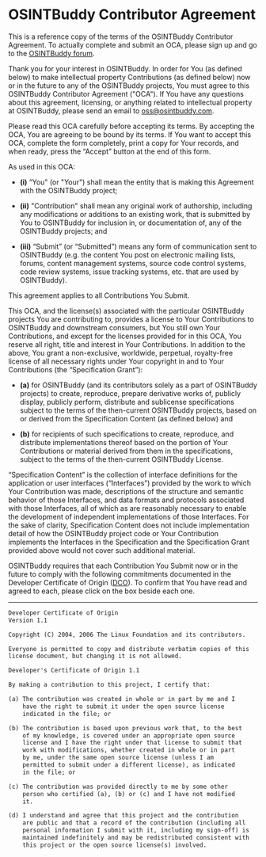 # OSINTBuddy Contributor Agreement

This is a reference copy of the terms of the OSINTBuddy Contributor Agreement. To actually complete and submit an OCA, please sign up and go to the [OSINTBuddy forum](https://forum.osintbuddy.com/t/osintbuddy-contributor-agreement/23).

Thank you for your interest in OSINTBuddy. In order for You (as defined below) to make intellectual property Contributions (as defined below) now or in the future to any of the OSINTBuddy projects, You must agree to this OSINTBuddy Contributor Agreement ("OCA"). If You have any questions about this agreement, licensing, or anything related to intellectual property at OSINTBuddy, please send an email to [oss@osintbuddy.com](mailto:oss@osintbuddy.com).

Please read this OCA carefully before accepting its terms. By accepting the OCA, You are agreeing to be bound by its terms. If You want to accept this OCA, complete the form completely, print a copy for Your records, and when ready, press the “Accept” button at the end of this form.

As used in this OCA:

- **(i)** “You" (or "Your") shall mean the entity that is making this Agreement with the OSINTBuddy project; 

- **(ii)** "Contribution" shall mean any original work of authorship, including any modifications or additions to an existing work, that is submitted by You to OSINTBuddy for inclusion in, or documentation of, any of the OSINTBuddy projects; and 

- **(iii)** “Submit” (or “Submitted”) means any form of communication sent to OSINTBuddy (e.g. the content You post on electronic mailing lists, forums, content management systems, source code control systems, code review systems, issue tracking systems, etc. that are used by OSINTBuddy).

This agreement applies to all Contributions You Submit.

This OCA, and the license(s) associated with the particular OSINTBuddy projects You are contributing to, provides a license to Your Contributions to OSINTBuddy and downstream consumers, but You still own Your Contributions, and except for the licenses provided for in this OCA, You reserve all right, title and interest in Your Contributions. In addition to the above, You grant a non-exclusive, worldwide, perpetual, royalty-free license of all necessary rights under Your copyright in and to Your Contributions (the “Specification Grant”):

- **(a)** for OSINTBuddy (and its contributors solely as a part of OSINTBuddy projects) to create, reproduce, prepare derivative works of, publicly display, publicly perform, distribute and sublicense specifications subject to the terms of the then-current OSINTBuddy projects, based on or derived from the Specification Content (as defined below) and 

- **(b)** for recipients of such specifications to create, reproduce, and distribute implementations thereof based on the portion of Your Contributions or material derived from them in the specifications, subject to the terms of the then-current OSINTBuddy License.

“Specification Content” is the collection of interface definitions for the application or user interfaces (“Interfaces”) provided by the work to which Your Contribution was made, descriptions of the structure and semantic behavior of those Interfaces, and data formats and protocols associated with those Interfaces, all of which as are reasonably necessary to enable the development of independent implementations of those Interfaces. For the sake of clarity, Specification Content does not include implementation detail of how the OSINTBuddy project code or Your Contribution implements the Interfaces in the Specification and the Specification Grant provided above would not cover such additional material.

OSINTBuddy requires that each Contribution You Submit now or in the future to comply with the following commitments documented in the Developer Certificate of Origin ([DCO](https://wiki.linuxfoundation.org/dco)). To confirm that You have read and agreed to each, please click on the box beside each one.
 
---

```txt
Developer Certificate of Origin
Version 1.1

Copyright (C) 2004, 2006 The Linux Foundation and its contributors.

Everyone is permitted to copy and distribute verbatim copies of this
license document, but changing it is not allowed.

Developer's Certificate of Origin 1.1

By making a contribution to this project, I certify that:

(a) The contribution was created in whole or in part by me and I
    have the right to submit it under the open source license
    indicated in the file; or

(b) The contribution is based upon previous work that, to the best
    of my knowledge, is covered under an appropriate open source
    license and I have the right under that license to submit that
    work with modifications, whether created in whole or in part
    by me, under the same open source license (unless I am
    permitted to submit under a different license), as indicated
    in the file; or

(c) The contribution was provided directly to me by some other
    person who certified (a), (b) or (c) and I have not modified
    it.

(d) I understand and agree that this project and the contribution
    are public and that a record of the contribution (including all
    personal information I submit with it, including my sign-off) is
    maintained indefinitely and may be redistributed consistent with
    this project or the open source license(s) involved.
```